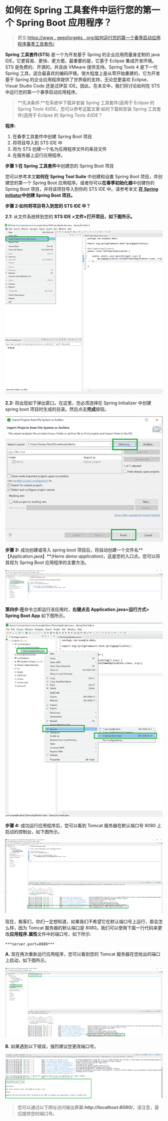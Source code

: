 # 如何在 Spring 工具套件中运行您的第一个 Spring Boot 应用程序？

> 原文:[https://www . geesforgeks . org/如何运行您的第一个春季启动应用程序春季工具套件/](https://www.geeksforgeeks.org/how-to-run-your-first-spring-boot-application-in-spring-tool-suite/)

**Spring 工具套件(STS)** 是一个为开发基于 Spring 的企业应用而量身定制的 java IDE。它更容易、更快、更方便。最重要的是，它基于 Eclipse 集成开发环境。STS 是免费的、开源的，并且由 VMware 提供支持。Spring Tools 4 是下一代 Spring 工具，适合最喜欢的编码环境。很大程度上是从零开始重建的，它为开发基于 Spring 的企业应用程序提供了世界级的支持，无论您更喜欢 Eclipse、Visual Studio Code 还是忒伊亚 IDE。因此，在本文中，我们将讨论如何在 STS 中运行您的第一个春季启动应用程序。

> **先决条件:**在系统中下载并安装 Spring 工具套件(适用于 Eclipse 的 Spring Tools 4)IDE。您可以参考这篇文章:如何下载和安装 Spring 工具套件(适用于 Eclipse 的 Spring Tools 4)IDE？

**程序:**

1.  在春季工具套件中创建 Spring Boot 项目
2.  将项目导入到 STS IDE 中
3.  将为 STS 创建一个名为应用程序文件的条目文件
4.  在服务器上运行应用程序。

**步骤 1:在 Spring 工具套件**中创建您的 Spring Boot 项目

您可以参考本文**如何在 Spring Tool Suite** 中创建和设置 Spring Boot 项目，并创建您的第一个 Spring Boot 应用程序。或者你可以**在春季初始化器**中创建你的 Spring Boot 项目，并将该项目导入到你的 STS IDE 中。请参考本文 [**在 Spring initiator**](https://www.geeksforgeeks.org/spring-initializr/)**中创建 Spring Boot 项目。**

**步骤 2:如何将项目导入到您的 STS IDE 中？**

**2.1:** 从文件系统转到您的 **STS IDE >文件>打开项目，如下图所示。**

![](img/a859e018dc45b70f66dab8f66f56576f.png)

**2.2:** 将出现如下弹出窗口。在这里，您必须选择在 Spring Initializer 中创建 spring boot 项目时生成的目录。然后点击**完成**按钮。

![](img/4541356a22e3ebb42aa5aa623d15f07e.png)

**步骤 3:** 成功创建或导入 spring boot 项目后，将自动创建一个文件名**【Application.java】***(Herre demo application)*，这是您的入口点。您可以将其视为 Spring Boot 应用程序的主要方法。

![](img/d92f536645b55f9e009d06a4cd1099d0.png)

**第四步:在**命令立即运行该应用时，**右键点击 Application.java>运行方式> Spring Boot App** 如下图所示。

![](img/34569a033165e0035805f9d4d22fbd12.png)

**步骤 4:** 成功运行应用程序后，您可以看到 Tomcat 服务器在默认端口号 8080 上启动的控制台，如下图所示。

![](img/13bed56e2e7281e2fa3a5ff70ad99dc5.png)

现在，极客们，你们一定想知道，如果我们不希望它在默认端口号上运行，那会怎么样，因为 Tomcat 服务器的默认端口是 8080。我们可以使用下面一行代码来更改**应用程序.属性**文件中的端口号，如下所示:

```
***server.port=8989***
```

**A.** 现在再次重新运行应用程序，您可以看到您的 Tomcat 服务器在您给出的端口上启动，如下图所示。

![](img/68b1e9467836e1f257203c216a27daac.png)

**B.** 如果遇到以下错误，强烈建议您更改端口号。

![](img/5b7ddad0b0dc6277ad3c80129bdc3e65.png)

> 您可以通过以下网址访问输出屏幕:***http://localhost:8080/***。请注意，最后提供您的端口号。